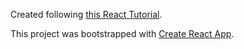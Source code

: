 Created following [this React Tutorial](https://medium.freecodecamp.org/everything-you-need-to-know-about-react-eaedf53238c4).

This project was bootstrapped with [Create React App](https://github.com/facebookincubator/create-react-app).
